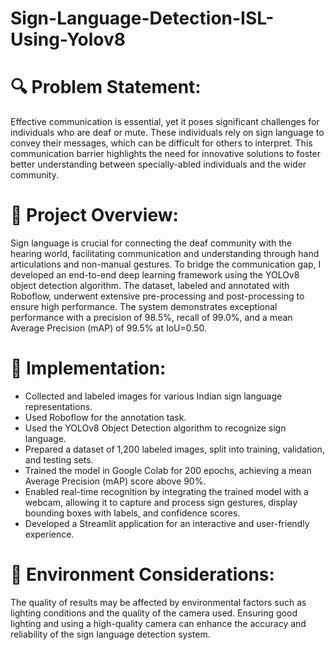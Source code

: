 # Sign-Language-Detection-ISL-Using-Yolov8


# 🔍 Problem Statement:
Effective communication is essential, yet it poses significant challenges for individuals who are deaf or mute. These individuals rely on sign language to convey their messages, which can be difficult for others to interpret. This communication barrier highlights the need for innovative solutions to foster better understanding between specially-abled individuals and the wider community.

# 🌟 Project Overview:
Sign language is crucial for connecting the deaf community with the hearing world, facilitating communication and understanding through hand articulations and non-manual gestures. To bridge the communication gap, I developed an end-to-end deep learning framework using the YOLOv8 object detection algorithm. The dataset, labeled and annotated with Roboflow, underwent extensive pre-processing and post-processing to ensure high performance. The system demonstrates exceptional performance with a precision of 98.5%, recall of 99.0%, and a mean Average Precision (mAP) of 99.5% at IoU=0.50.

# 🚀 Implementation:

* Collected and labeled images for various Indian sign language representations.
* Used Roboflow for the annotation task.
* Used the YOLOv8 Object Detection algorithm to recognize sign language.
* Prepared a dataset of 1,200 labeled images, split into training, validation, and testing sets.
* Trained the model in Google Colab for 200 epochs, achieving a mean Average Precision (mAP) score above 90%.
* Enabled real-time recognition by integrating the trained model with a webcam, allowing it to capture and process sign gestures, display bounding boxes with labels, and confidence scores.
* Developed a Streamlit application for an interactive and user-friendly experience.

# 📸 Environment Considerations:
The quality of results may be affected by environmental factors such as lighting conditions and the quality of the camera used. Ensuring good lighting and using a high-quality camera can enhance the accuracy and reliability of the sign language detection system.

